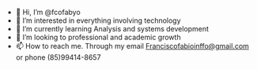 - 👋 Hi, I’m @fcofabyo
- 👀 I’m interested in 
everything involving technology 
- 🌱 I’m currently learning Analysis and systems development
- 💞️ I’m looking to 
professional and academic growth
- 📫 How to reach me. 
Through my email Franciscofabioinffo@gmail.com or phone (85)99414-8657

<!---
fcofabyo/fcofabyo is a ✨ special ✨ repository because its `README.md` (this file) appears on your GitHub profile.
You can click the Preview link to take a look at your changes.
--->
